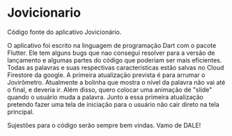 # Jovicionario
Código fonte do aplicativo Jovicionário.

O aplicativo foi escrito na linguagem de programação Dart com o pacote Flutter. Ele tem alguns bugs que nao consegui resolver para a versão de lançamento e algumas partes do código que poderiam ser mais eficientes. Todas as palavras e suas respectivas características estão salvas no Cloud Firestore da google.
A primeira atualização prevista é para arrumar o Jovirômetro. Atualmente a bolinha que mostra o nível da palavra não vai até o final, e deveria ir. Além disso, quero colocar uma animação de "slide" quando o usuário muda a palavra.
Junto a essa primeira atualização pretendo fazer uma tela de iniciação para o usuário não cair direto na tela principal.

Sujestões para o código serão sempre bem vindas. 
Vamo de DALE!

